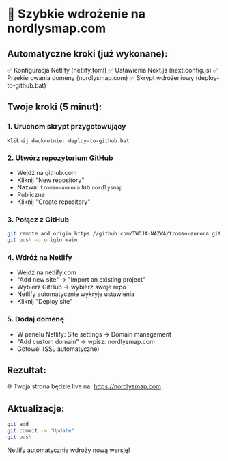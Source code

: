 # 🚀 Szybkie wdrożenie na nordlysmap.com

## Automatyczne kroki (już wykonane):
✅ Konfiguracja Netlify (netlify.toml)
✅ Ustawienia Next.js (next.config.js) 
✅ Przekierowania domeny (nordlysmap.com)
✅ Skrypt wdrożeniowy (deploy-to-github.bat)

## Twoje kroki (5 minut):

### 1. Uruchom skrypt przygotowujący
```
Kliknij dwukrotnie: deploy-to-github.bat
```

### 2. Utwórz repozytorium GitHub
- Wejdź na github.com
- Kliknij "New repository"
- Nazwa: `tromso-aurora` lub `nordlysmap`
- Publiczne
- Kliknij "Create repository"

### 3. Połącz z GitHub
```bash
git remote add origin https://github.com/TWOJA-NAZWA/tromso-aurora.git
git push -u origin main
```

### 4. Wdróż na Netlify
- Wejdź na netlify.com
- "Add new site" → "Import an existing project"
- Wybierz GitHub → wybierz swoje repo
- Netlify automatycznie wykryje ustawienia
- Kliknij "Deploy site"

### 5. Dodaj domenę
- W panelu Netlify: Site settings → Domain management
- "Add custom domain" → wpisz: nordlysmap.com
- Gotowe! (SSL automatyczne)

## Rezultat:
🌐 Twoja strona będzie live na: https://nordlysmap.com

## Aktualizacje:
```bash
git add .
git commit -m "Update"
git push
```
Netlify automatycznie wdroży nową wersję!
